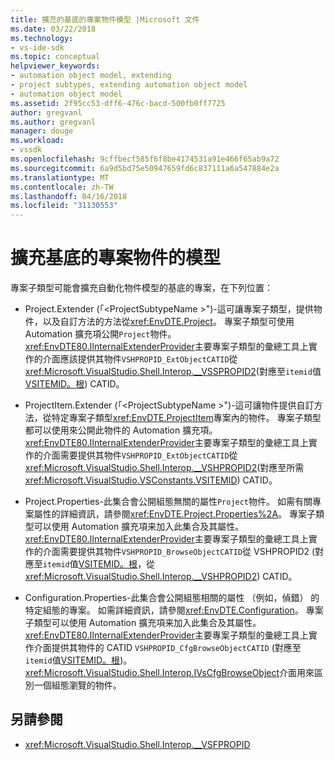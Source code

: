 ```yaml
---
title: 擴充的基底的專案物件模型 |Microsoft 文件
ms.date: 03/22/2018
ms.technology:
- vs-ide-sdk
ms.topic: conceptual
helpviewer_keywords:
- automation object model, extending
- project subtypes, extending automation object model
- automation object model
ms.assetid: 2f95cc53-dff6-476c-bacd-500fb0ff7725
author: gregvanl
ms.author: gregvanl
manager: douge
ms.workload:
- vssdk
ms.openlocfilehash: 9cffbecf585f6f8be4174531a91e466f65ab9a72
ms.sourcegitcommit: 6a9d5bd75e50947659fd6c837111a6a547884e2a
ms.translationtype: MT
ms.contentlocale: zh-TW
ms.lasthandoff: 04/16/2018
ms.locfileid: "31130553"
---
```

# <a name="extending-the-object-model-of-the-base-project"></a>擴充基底的專案物件的模型

專案子類型可能會擴充自動化物件模型的基底的專案，在下列位置：

-   Project.Extender (「\<ProjectSubtypeName >")-這可讓專案子類型，提供物件，以及自訂方法的方法從<xref:EnvDTE.Project>。 專案子類型可使用 Automation 擴充項公開`Project`物件。 <xref:EnvDTE80.IInternalExtenderProvider>主要專案子類型的彙總工具上實作的介面應該提供其物件`VSHPROPID_ExtObjectCATID`從<xref:Microsoft.VisualStudio.Shell.Interop.__VSSPROPID2>(對應至`itemid`值[VSITEMID。根](<xref:Microsoft.VisualStudio.VSConstants.VSITEMID#Microsoft_VisualStudio_VSConstants_VSITEMID_Root>)) CATID。

-   ProjectItem.Extender (「\<ProjectSubtypeName >")-這可讓物件提供自訂方法，從特定專案子類型<xref:EnvDTE.ProjectItem>專案內的物件。 專案子類型都可以使用來公開此物件的 Automation 擴充項。 <xref:EnvDTE80.IInternalExtenderProvider>主要專案子類型的彙總工具上實作的介面需要提供其物件`VSHPROPID_ExtObjectCATID`從<xref:Microsoft.VisualStudio.Shell.Interop.__VSHPROPID2>(對應至所需<xref:Microsoft.VisualStudio.VSConstants.VSITEMID>) CATID。

-   Project.Properties-此集合會公開組態無關的屬性`Project`物件。 如需有關專案屬性的詳細資訊，請參閱<xref:EnvDTE.Project.Properties%2A>。 專案子類型可以使用 Automation 擴充項来加入此集合及其屬性。 <xref:EnvDTE80.IInternalExtenderProvider>主要專案子類型的彙總工具上實作的介面需要提供其物件`VSHPROPID_BrowseObjectCATID`從 VSHPROPID2 (對應至`itemid`值[VSITEMID。根](<xref:Microsoft.VisualStudio.VSConstants.VSITEMID#Microsoft_VisualStudio_VSConstants_VSITEMID_Root>)，從<xref:Microsoft.VisualStudio.Shell.Interop.__VSHPROPID2>) CATID。

-   Configuration.Properties-此集合會公開組態相關的屬性 （例如，偵錯） 的特定組態的專案。 如需詳細資訊，請參閱<xref:EnvDTE.Configuration>。 專案子類型可以使用 Automation 擴充項来加入此集合及其屬性。 <xref:EnvDTE80.IInternalExtenderProvider>主要專案子類型的彙總工具上實作介面提供其物件的 CATID `VSHPROPID_CfgBrowseObjectCATID` (對應至`itemid`值[VSITEMID。根](<xref:Microsoft.VisualStudio.VSConstants.VSITEMID#Microsoft_VisualStudio_VSConstants_VSITEMID_Root>))。 <xref:Microsoft.VisualStudio.Shell.Interop.IVsCfgBrowseObject>介面用來區別一個組態瀏覽的物件。

## <a name="see-also"></a>另請參閱

- <xref:Microsoft.VisualStudio.Shell.Interop.__VSFPROPID>